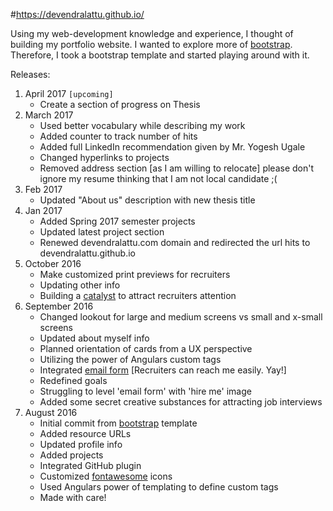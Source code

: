 #https://devendralattu.github.io/

Using my web-development knowledge and experience, I thought of building my portfolio website.
I wanted to explore more of <a href="http://getbootstrap.com/" target="_blank">bootstrap</a>.
Therefore, I took a bootstrap template and started playing around with it.

Releases:
<ol>
 <li>April 2017 <code>[upcoming]</code>
    <ul>
      <li>Create a section of progress on Thesis</li>
    </ul>
 </li>
 <li>March 2017
  <ul>
      <li>Used better vocabulary while describing my work</li>
      <li>Added counter to track number of hits</li>
      <li>Added full LinkedIn recommendation given by Mr. Yogesh Ugale</li>
      <li>Changed hyperlinks to projects</li>
      <li>Removed address section [as I am willing to relocate] please don't ignore my resume thinking that I am not local candidate ;(
    </ul>
 </li>
 <li>Feb 2017
  <ul>
      <li>Updated "About us" description with new thesis title</li>
    </ul>
 </li>
 <li>Jan 2017
  <ul>
      <li>Added Spring 2017 semester projects</li>
      <li>Updated latest project section</li>
      <li>Renewed devendralattu.com domain and redirected the url hits to devendralattu.github.io</li>
    </ul>
 </li> 
 <li>October 2016
  <ul>
      <li>Make customized print previews for recruiters</li>
      <li>Updating other info</li>
      <li>Building a <a href="http://www.dictionary.com/browse/catalyst" target="_blank">catalyst</a> to attract recruiters attention</li>
    </ul>
 </li>
 <li>September 2016
  <ul>
      <li>Changed lookout for large and medium screens vs small and x-small screens</li>
      <li>Updated about myself info</li>
      <li>Planned orientation of cards from a UX perspective</li>
      <li>Utilizing the power of Angulars custom tags</li>
      <li>Integrated <a href="https://formspree.io/" target="_blank">email form</a> [Recruiters can reach me easily. Yay!]</li>
      <li>Redefined goals</li>
      <li>Struggling to level 'email form' with 'hire me' image</li>
      <li>Added some secret creative substances for attracting job interviews</li>
    </ul>
 </li>
 
 <li>August 2016
    <ul>
      <li>Initial commit from <a href="http://getbootstrap.com/" target="_blank">bootstrap</a> template</li>
      <li>Added resource URLs</li>
      <li>Updated profile info</li>
      <li>Added projects</li>
      <li>Integrated GitHub plugin</li>
      <li>Customized <a href="http://fontawesome.io/icons/" target="_blank">fontawesome</a> icons</li>
      <li>Used Angulars power of templating to define custom tags</li>
      <li>Made with care!</li>
    </ul>
  </li>  
</ol>
